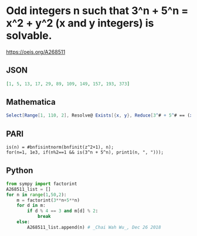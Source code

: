 # Odd integers n such that 3^n \+ 5^n \= x^2 \+ y^2 \(x and y integers\) is solvable\.
https://oeis.org/A268511
## JSON
```JSON
[1, 5, 13, 17, 29, 89, 109, 149, 157, 193, 373]
```
## Mathematica
```Mathematica
Select[Range[1, 110, 2], Resolve@ Exists[{x, y}, Reduce[3^# + 5^# == (x^2 + y^2), {x, y}, Integers]] &] (* _Michael De Vlieger_, Feb 07 2016 *)
```
## PARI
```PARI
is(n) = #bnfisintnorm(bnfinit(z^2+1), n);
for(n=1, 1e3, if(n%2==1 && is(3^n + 5^n), print1(n, ", ")));
```
## Python
```Python
from sympy import factorint
A268511_list = []
for n in range(1,50,2):
    m = factorint(3**n+5**n)
    for d in m:
        if d % 4 == 3 and m[d] % 2:
            break
    else:
        A268511_list.append(n) # _Chai Wah Wu_, Dec 26 2018
```
